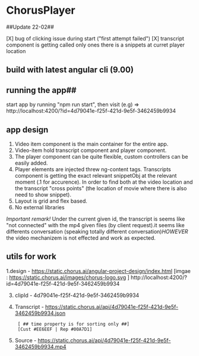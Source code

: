 # ChorusPlayer
##Update 22-02##

[X] bug of clicking issue during start ("first attempt failed") 
[X] transcript component is getting called only ones there is a snippets at curret player location 

## build with latest angular cli (9.00)

## running the app##
start app by running "npm run start", then visit (e.g) =>
http://localhost:4200/?id=4d79041e-f25f-421d-9e5f-3462459b9934

## app design

 1. Video item component is the main container for the entire app.
 2. Video-item hold transcript component and player component.
 3. The player component can be quite flexible, custom controllers can be easily added.
 4. Player elements  are injected threw ng-content tags. Transcripts component is getting the exact relevant snippetObj at the relevant moment (.1 for accurence). In order to find both at the video location and the transcript "cross points" (the location of movie where there is also need to show snippet).
 5. Layout is grid and flex based.
 6. No external libraries

*Important remark!* 
 Under the current given id, the transcript is seems like "not connected" with the mp4 given files (by client request).it seems like differents conversation (speaking totally different conversation)*HOWEVER*  the video mechanizem is not effected and work as expected.

## utils for work 

1.design - https://static.chorus.ai/angular-project-design/index.html [imgae : https://static.chorus.ai/images/chorus-logo.svg ]
 http://localhost:4200/?id=4d79041e-f25f-421d-9e5f-3462459b9934 

3.  clipId - 4d79041e-f25f-421d-9e5f-3462459b9934
4. Transcript - https://static.chorus.ai/api/4d79041e-f25f-421d-9e5f-3462459b9934.json 

        [ ## time property is for sorting only ##]
        [Cust #EE6EEF | Rep #00A7D1]

5. Source - https://static.chorus.ai/api/4d79041e-f25f-421d-9e5f-3462459b9934.mp4

